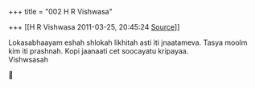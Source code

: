 +++
title = "002 H R Vishwasa"

+++
[[H R Vishwasa	2011-03-25, 20:45:24 [Source](https://groups.google.com/g/bvparishat/c/BQHny6wlFI8)]]



Lokasabhaayam eshah shlokah likhitah asti iti jnaatameva. Tasya moolm  
kim iti prashnah. Kopi jaanaati cet soocayatu kripayaa.  
Vishwsasah



